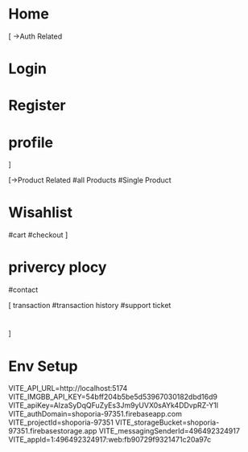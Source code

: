 # Home

[ ->Auth Related

# Login

# Register

# profile

]

[->Product Related
#all Products
#Single Product

# Wisahlist

#cart
#checkout
]

# privercy plocy

#contact

<!-- dashboard -->

[
transaction
#transaction history
#support ticket

#

]

# Env Setup

VITE_API_URL=http://localhost:5174
VITE_IMGBB_API_KEY=54bff204b5be5d53967030182dbd16d9
VITE_apiKey=AIzaSyDqQFuZyEs3Jm9yUVX0sAYk4DDvpRZ-Y1I
VITE_authDomain=shoporia-97351.firebaseapp.com
VITE_projectId=shoporia-97351
VITE_storageBucket=shoporia-97351.firebasestorage.app
VITE_messagingSenderId=496492324917
VITE_appId=1:496492324917:web:fb90729f9321471c20a97c
